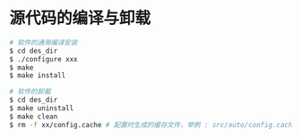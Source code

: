 # 源代码的编译与卸载


```bash
# 软件的通用编译安装
$ cd des_dir
$ ./configure xxx
$ make
$ make install
```

```bash
# 软件的卸载
$ cd des_dir
$ make uninstall
$ make clean
$ rm -f xx/config.cache # 配置时生成的缓存文件，举例 : src/auto/config.cache
```